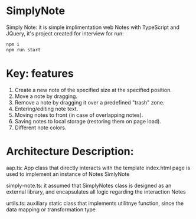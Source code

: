 # SimplyNote
Simply Note: it is simple implimentation web Notes with TypeScript and JQuery, it's project created for interview
for run:

```bash
npm i
npm run start
```

# Key: features
1. Create a new note of the specified size at the specified position.
2. Move a note by dragging.
3. Remove a note by dragging it over a predefined "trash" zone.
4. Entering/editing note text.
5. Moving notes to front (in case of overlapping notes).
6. Saving notes to local storage (restoring them on page load).
7. Different note colors.

# Architecture Description:

aap.ts: App class that directly interacts with the template index.html page is used to implement an instance of Notes SimlyNote

simply-note.ts: it assumed that SimplyNotes class is designed as an external library, and encapsulates all logic regarding the interaction Notes

urtils.ts: auxiliary static class that implements utilitnye function, since the data mapping or transformation type
